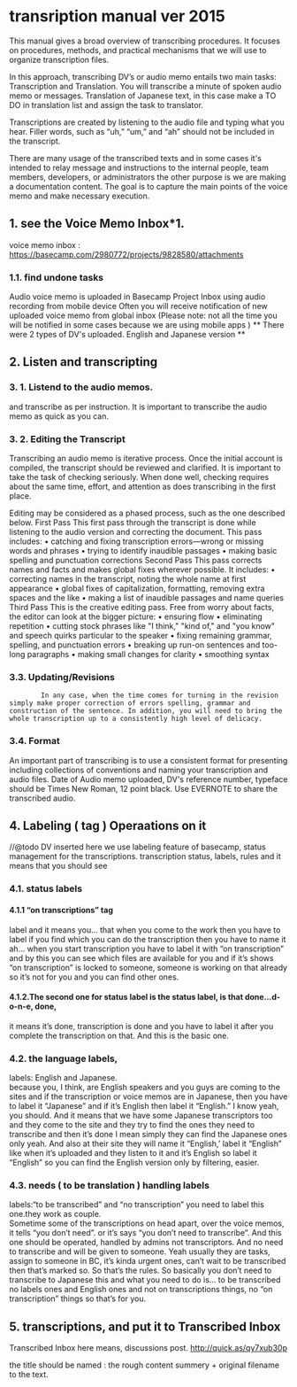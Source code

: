 # transription manual ver 2015

This manual gives a broad overview of transcribing procedures. It focuses on procedures, methods, and practical mechanisms that we will use to organize transcription files.

In this approach, transcribing DV’s or audio memo entails two main tasks: Transcription and Translation.  You will transcribe a minute of spoken audio memo or messages.  Translation of Japanese text, in this case make a TO DO in translation list and assign the task to translator.

Transcriptions are created by listening to the audio file and typing what you hear. Filler words, such as “uh,” “um,” and “ah” should not be included in the transcript. 

There are many usage of the transcribed texts and in some cases it's intended to relay message and instructions to the internal people, team members, developers, or administrators the other purpose is we are making a documentation content. The goal is to capture the main points of the voice memo and make necessary execution.


## 1. see the Voice Memo Inbox*1.
voice memo inbox : 
https://basecamp.com/2980772/projects/9828580/attachments

### 1.1. find  undone tasks
Audio voice memo is uploaded in Basecamp Project Inbox using audio recording from mobile device 
 Often you will receive  notification of new uploaded voice memo from global inbox (Please note: not all the time you will be notified in some cases because we are using mobile apps )
** There were 2 types of DV's uploaded. English and Japanese version **

## 2.  Listen and transcripting
### 3. 1. Listend to the audio memos.
and transcribe as per instruction. It is important to transcribe the audio memo as quick as you can.

### 3. 2.  Editing the Transcript

Transcribing an audio memo is iterative process. Once the initial account is compiled, the transcript should be reviewed and clarified.
It is important to take the task of checking seriously. When done well, checking requires about the same time, effort, and attention as does transcribing in the first place.
 
Editing may be considered as a phased process, such as the one described below.
First Pass
This first pass through the transcript is done while listening to the audio version and
correcting the document. This pass includes:
• catching and fixing transcription errors—wrong or missing words and phrases
• trying to identify inaudible passages
• making basic spelling and punctuation corrections
Second Pass
This pass corrects names and facts and makes global fixes wherever possible. It includes:
• correcting names in the transcript, noting the whole name at first appearance
• global fixes of capitalization, formatting, removing extra spaces and the like
• making a list of inaudible passages and name queries
Third Pass
This is the creative editing pass. Free from worry about facts, the editor can look at the
bigger picture:
• ensuring flow
• eliminating repetition
• cutting stock phrases like "I think," "kind of," and "you know" and speech quirks
particular to the speaker
• fixing remaining grammar, spelling, and punctuation errors
• breaking up run-on sentences and too-long paragraphs
• making small changes for clarity
• smoothing syntax
 
 
### 3.3. Updating/Revisions

            In any case, when the time comes for turning in the revision simply make proper correction of errors spelling, grammar and construction of the sentence. In addition, you will need to bring the whole transcription up to a consistently high level of delicacy.


### 3.4.  Format

An important part of transcribing is to use a consistent format for presenting including collections of conventions and naming your transcription and audio files.  Date of Audio memo uploaded, DV's reference number, typeface should be Times New Roman, 12 point black. Use EVERNOTE to share the transcribed audio.


## 4. Labeling ( tag ) Operaations on it
//@todo DV inserted here
we use labeling feature of basecamp, status management for the transcriptions. transcription status, labels, rules and it means that you should see
### 4.1. status labels
#### 4.1.1 “on transcriptions” tag  
label and it means you… that when you come to the work then you have to label if you find which you can do the transcription then you have to name it ah… when you start transcription you have to label it with “on transcription” and by this you can see which files are available for you and if it’s shows “on transcription” is locked to someone, someone is working on that already so it’s not for you and you can find other ones.   
#### 4.1.2.The second one for status label is the status label, is that done…d-o-n-e, done,  
it means it’s done, transcription is done and you have to label it after you complete the transcription on that. And this is the basic one.   
### 4.2. the language labels, 
labels: English and Japanese.  
because you, I think, are English speakers and you guys are coming to the sites and if the transcription or voice memos are in Japanese, then you have to label it “Japanese” and if it’s English then label it “English.” I know yeah, you should. And it means that we have some Japanese transcriptors too and they come to the site and they try to find the ones they need to transcribe and then it’s done I mean simply they can find the Japanese ones only yeah. And also at their site they will name it “English,’ label it “English” like when it’s uploaded and they listen to it and it’s English so label it “English” so you can find the English version only by filtering, easier.   
 ### 4.3. needs ( to be translation ) handling labels
labels:“to be transcribed” and “no transcription”
you need to label this one.they work as  couple.  
Sometime some of the transcriptions on head apart, over the voice memos, it tells “you don’t need”. or it’s says “you don’t need to transcribe”. 
And this one should be operated, handled by admins not transcriptors. And no need to transcribe and will be given to someone. 
Yeah usually they are tasks, assign to someone in BC, it’s kinda urgent ones, can’t wait to be transcribed then that’s marked so. So that’s the rules.
So basically you don’t need to transcribe to Japanese this and what you need to do is… to be transcribed no labels ones and English ones and not on transcriptions things, no “on transcription” things so that’s for you.

## 5. transcriptions, and put it to Transcribed Inbox
Transcribed Inbox here means, discussions post.
http://quick.as/qy7xub30p

the title should be named : the rough content summery + original filename to the text.

